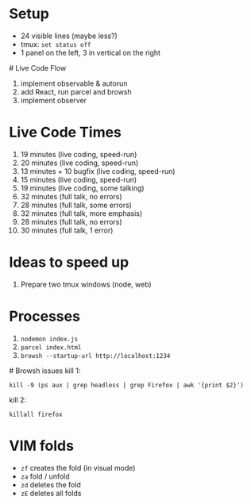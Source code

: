# Setup
- 24 visible lines (maybe less?)
- tmux: `set status off`
- 1 panel on the left, 3 in vertical on the right

# Live Code Flow

1. implement observable & autorun
2. add React, run parcel and browsh
3. implement observer

# Live Code Times

1. 19 minutes (live coding, speed-run)
2. 20 minutes (live coding, speed-run)
3. 13 minutes + 10 bugfix (live coding, speed-run)
4. 15 minutes (live coding, speed-run)
5. 19 minutes (live coding, some talking)
6. 32 minutes (full talk, no errors)
7. 28 minutes (full talk, some errors)
8. 32 minutes (full talk, more emphasis)
9. 28 minutes (full talk, no errors)
10. 30 minutes (full talk, 1 error)

# Ideas to speed up
1. Prepare two tmux windows (node, web)

# Processes
1. `nodemon index.js`
2. `parcel index.html`
3. `browsh --startup-url http://localhost:1234`

# Browsh issues
kill 1:
```
kill -9 (ps aux | grep headless | grep Firefox | awk '{print $2}')
```

kill 2:
```
killall firefox
```

# VIM folds
- `zf` creates the fold (in visual mode)
- `za` fold / unfold
- `zd` deletes the fold
- `zE` deletes all folds
